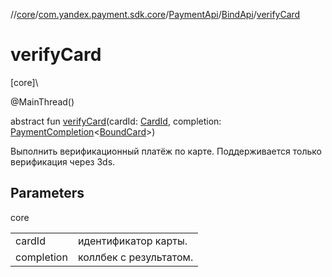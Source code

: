 //[core](../../../../index.md)/[com.yandex.payment.sdk.core](../../index.md)/[PaymentApi](../index.md)/[BindApi](index.md)/[verifyCard](verify-card.md)

# verifyCard

[core]\

@MainThread()

abstract fun [verifyCard](verify-card.md)(cardId: [CardId](../../../com.yandex.payment.sdk.core.data/-card-id/index.md), completion: [PaymentCompletion](../../index.md#152061939%2FClasslikes%2F-2113150450)<[BoundCard](../../../com.yandex.payment.sdk.core.data/-bound-card/index.md)>)

Выполнить верификационный платёж по карте. Поддерживается только верификация через 3ds.

## Parameters

core

| | |
|---|---|
| cardId | идентификатор карты. |
| completion | коллбек с результатом. |
